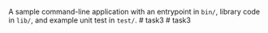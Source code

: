 A sample command-line application with an entrypoint in `bin/`, library code
in `lib/`, and example unit test in `test/`.
#   t a s k 3  
 #   t a s k 3  
 